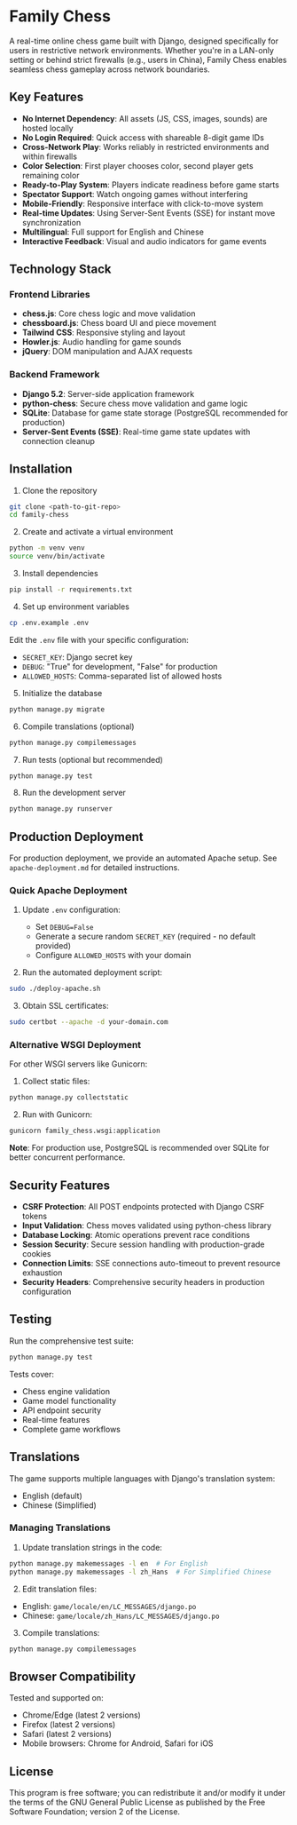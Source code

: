 # Family Chess

A real-time online chess game built with Django, designed specifically for users in restrictive network environments. Whether you're in a LAN-only setting or behind strict firewalls (e.g., users in China), Family Chess enables seamless chess gameplay across network boundaries.

## Key Features

- **No Internet Dependency**: All assets (JS, CSS, images, sounds) are hosted locally
- **No Login Required**: Quick access with shareable 8-digit game IDs
- **Cross-Network Play**: Works reliably in restricted environments and within firewalls
- **Color Selection**: First player chooses color, second player gets remaining color
- **Ready-to-Play System**: Players indicate readiness before game starts
- **Spectator Support**: Watch ongoing games without interfering
- **Mobile-Friendly**: Responsive interface with click-to-move system
- **Real-time Updates**: Using Server-Sent Events (SSE) for instant move synchronization
- **Multilingual**: Full support for English and Chinese
- **Interactive Feedback**: Visual and audio indicators for game events

## Technology Stack

### Frontend Libraries
- **chess.js**: Core chess logic and move validation
- **chessboard.js**: Chess board UI and piece movement
- **Tailwind CSS**: Responsive styling and layout
- **Howler.js**: Audio handling for game sounds
- **jQuery**: DOM manipulation and AJAX requests

### Backend Framework
- **Django 5.2**: Server-side application framework
- **python-chess**: Secure chess move validation and game logic
- **SQLite**: Database for game state storage (PostgreSQL recommended for production)
- **Server-Sent Events (SSE)**: Real-time game state updates with connection cleanup

## Installation

1. Clone the repository
```bash
git clone <path-to-git-repo>
cd family-chess
```

2. Create and activate a virtual environment
```bash
python -m venv venv
source venv/bin/activate
```

3. Install dependencies
```bash
pip install -r requirements.txt
```

4. Set up environment variables
```bash
cp .env.example .env
```
Edit the `.env` file with your specific configuration:
- `SECRET_KEY`: Django secret key
- `DEBUG`: "True" for development, "False" for production
- `ALLOWED_HOSTS`: Comma-separated list of allowed hosts

5. Initialize the database
```bash
python manage.py migrate
```

6. Compile translations (optional)
```bash
python manage.py compilemessages
```

7. Run tests (optional but recommended)
```bash
python manage.py test
```

8. Run the development server
```bash
python manage.py runserver
```

## Production Deployment

For production deployment, we provide an automated Apache setup. See `apache-deployment.md` for detailed instructions.

### Quick Apache Deployment

1. Update `.env` configuration:
   - Set `DEBUG=False` 
   - Generate a secure random `SECRET_KEY` (required - no default provided)
   - Configure `ALLOWED_HOSTS` with your domain

2. Run the automated deployment script:
```bash
sudo ./deploy-apache.sh
```

3. Obtain SSL certificates:
```bash
sudo certbot --apache -d your-domain.com
```

### Alternative WSGI Deployment

For other WSGI servers like Gunicorn:

1. Collect static files:
```bash
python manage.py collectstatic
```

2. Run with Gunicorn:
```bash
gunicorn family_chess.wsgi:application
```

**Note**: For production use, PostgreSQL is recommended over SQLite for better concurrent performance.

## Security Features

- **CSRF Protection**: All POST endpoints protected with Django CSRF tokens
- **Input Validation**: Chess moves validated using python-chess library
- **Database Locking**: Atomic operations prevent race conditions
- **Session Security**: Secure session handling with production-grade cookies
- **Connection Limits**: SSE connections auto-timeout to prevent resource exhaustion
- **Security Headers**: Comprehensive security headers in production configuration

## Testing

Run the comprehensive test suite:

```bash
python manage.py test
```

Tests cover:
- Chess engine validation
- Game model functionality
- API endpoint security
- Real-time features
- Complete game workflows

## Translations

The game supports multiple languages with Django's translation system:
- English (default)
- Chinese (Simplified)

### Managing Translations

1. Update translation strings in the code:
```bash
python manage.py makemessages -l en  # For English
python manage.py makemessages -l zh_Hans  # For Simplified Chinese
```

2. Edit translation files:
- English: `game/locale/en/LC_MESSAGES/django.po`
- Chinese: `game/locale/zh_Hans/LC_MESSAGES/django.po`

3. Compile translations:
```bash
python manage.py compilemessages
```

## Browser Compatibility

Tested and supported on:
- Chrome/Edge (latest 2 versions)
- Firefox (latest 2 versions)
- Safari (latest 2 versions)
- Mobile browsers: Chrome for Android, Safari for iOS

## License

This program is free software; you can redistribute it and/or modify it under the terms of the GNU General Public License as published by the Free Software Foundation; version 2 of the License.